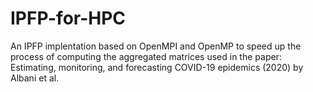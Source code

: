 # IPFP-for-HPC
An IPFP implentation based on OpenMPI and OpenMP to speed up the process of computing the aggregated matrices used in the paper: Estimating, monitoring, and forecasting COVID-19 epidemics (2020)  by Albani et al.
